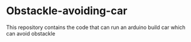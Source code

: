 # Obstackle-avoiding-car
This repository contains the code that can run an arduino build car which can avoid obstackle
